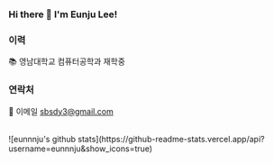 ### Hi there 👋 I'm Eunju Lee!

### 이력
📚 영남대학교 컴퓨터공학과 재학중
<br>

### 연락처
📧 이메일 sbsdy3@gmail.com

<br>

<!-- <div align="center">![eunnnju's github stats](https://github-readme-stats.vercel.app/api?username=eunnnju&show_icons=true)
<!-- </div> -->
<div algin="center">![eunnnju's github stats](https://github-readme-stats.vercel.app/api?username=eunnnju&show_icons=true)</div>
<!-- ![eunnnju's github stats](https://github-readme-stats.vercel.app/api?username=eunnnju&show_icons=true) -->



<!--
**eunnnju/eunnnju** is a ✨ _special_ ✨ repository because its `README.md` (this file) appears on your GitHub profile.

Here are some ideas to get you started:

- 🔭 I’m currently working on ...
- 🌱 I’m currently learning ...
- 👯 I’m looking to collaborate on ...
- 🤔 I’m looking for help with ...
- 💬 Ask me about ...
- 📫 How to reach me: ...
- 😄 Pronouns: ...
- ⚡ Fun fact: ...
-->
